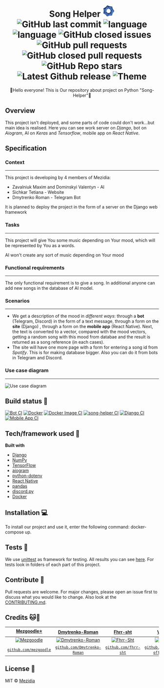 <h1 id="project-title" align="center">
  Song Helper <img alt="logo" width="40" height="40" src="https://raw.githubusercontent.com/mezgoodle/images/master/MezidiaLogoTransparent.png" /><br>
  <img alt="GitHub last commit" src="https://img.shields.io/github/last-commit/mezidia/song-helper.svg?style=flat-square&logo=github&logoColor=white">
  <img alt="language" src="https://img.shields.io/badge/language-python-brightgreen?style=flat-square" />
  <img alt="language" src="https://img.shields.io/github/issues/mezgoodle/song-helper?style=flat-square" />
  <img alt="GitHub closed issues" src="https://img.shields.io/github/issues-closed/mezgoodle/song-helper?style=flat-square" />
  <img alt="GitHub pull requests" src="https://img.shields.io/github/issues-pr/mezgoodle/song-helper?style=flat-square" />
  <img alt="GitHub closed pull requests" src="https://img.shields.io/github/issues-pr-closed/mezgoodle/song-helper?style=flat-square" />
  <img alt="GitHub Repo stars" src="https://img.shields.io/github/stars/mezgoodle/song-helper?style=flat-square" />
  <img alt="Latest Github release" src="https://img.shields.io/github/release/mezgoodle/song-helper?style=flat-square" />
  <img alt="Theme" src="https://img.shields.io/badge/Theme-AI-brightgreen?style=flat-square" />
</h1>

<p align="center">
 🌟Hello everyone! This is Our repository about project on Python "Song-Helper"🌟
</p>

## Overview

This project isn't deployed, and some parts of code could don't work...but main idea is realised. Here you can see work server on _Django_, bot on _Aiogram_, AI on _Keras_ and _Tensorflow_, mobile app on _React Native_.

## Specification

### Context
-----------

This project is developing by 4 members of Mezidia: 
- Zavalniuk Maxim and Dominskyi Valentyn - AI
- Sichkar Tetiana - Website
- Dmytrenko Roman - Telegram Bot

It is planned to deploy the project in the form of a server on the Django web framework

### Tasks
---------

This project will give You some music depending on Your mood, which will be represented by You as a words.

AI won't create any sort of music depending on Your mood

### Functional requirements
-----------------------

The only functional requirement is to give a song. In additional anyone can add new songs in the database of AI model.

### Scenarios
-----------

- We get a description of the mood in _different ways_: through a **bot** (Telegram, Discord) in the form of a text message, through a form on the **site** (Django) , through a form on the **mobile app** (React Native). Next, the text is converted to a vector, compared with the mood vectors, getting a random song with this mood from databae and the result is returned as a song reference (in each cases).
- The site will have one more page with a form for entering a song id from _Spotify_. This is for making database bigger. Also you can do it from bots in Telegram and Discord.

### Use case diagram
-----------
![Use case diagram](https://user-images.githubusercontent.com/54878089/226972900-7c445e7f-54bf-4352-97f3-f80e4021592a.png)

## Build status :hammer:

[![Bot CI](https://github.com/mezidia/song-helper/actions/workflows/bot.yml/badge.svg)](https://github.com/mezidia/song-helper/actions/workflows/bot.yml)
[![Docker](https://github.com/mezidia/song-helper/actions/workflows/docker-publish.yml/badge.svg)](https://github.com/mezidia/song-helper/actions/workflows/docker-publish.yml)
[![Docker Image CI](https://github.com/mezidia/song-helper/actions/workflows/docker-image.yml/badge.svg)](https://github.com/mezidia/song-helper/actions/workflows/docker-image.yml)
[![song-helper CI](https://github.com/mezidia/song-helper/actions/workflows/song-helper.yml/badge.svg)](https://github.com/mezidia/song-helper/actions/workflows/song-helper.yml)
[![Django CI](https://github.com/mezidia/song-helper/actions/workflows/django.yml/badge.svg)](https://github.com/mezidia/song-helper/actions/workflows/django.yml)
[![Mobile App CI](https://github.com/mezidia/song-helper/actions/workflows/mobile-app.yml/badge.svg)](https://github.com/mezidia/song-helper/actions/workflows/mobile-app.yml)

## Tech/framework used :wrench:

**Built with**

- [Django](https://www.djangoproject.com/)
- [NumPy](https://numpy.org/)
- [TensorFlow](https://www.tensorflow.org/)
- [aiogram](https://github.com/aiogram/aiogram)
- [python-dotenv](https://pypi.org/project/python-dotenv/)
- [React Native](https://reactnative.dev/)
- [pandas](https://pandas.pydata.org/)
- [discord.py](https://discordpy.readthedocs.io/en/stable/)
- [Docker](https://www.docker.com/)

## Installation :computer:

To install our project and use it, enter the following command: docker-compose up.

## Tests :microscope:

We use [unittest](https://docs.python.org/3/library/unittest.html) as framework for testing. All results you can see [here](https://github.com/mezidia/song-helper/actions). For tests look in folders of each part of this project.

## Contribute :running:

Pull requests are welcome. For major changes, please open an issue first to discuss what you would like to change. Also look at the [CONTRIBUTING.md](link).

## Credits :cat::handshake:

| <a href="https://github.com/mezgoodle" target="_blank">**Mezgoodle⭐️**</a> | <a href="https://github.com/Dmytrenko-Roman" target="_blank">**Dmytrenko-Roman**</a> | <a href="https://github.com/fhrr-sht" target="_blank">**Fhrr-sht**</a> | <a href="https://github.com/VsIG-official" target="_blank">**VsIG**</a> |
| :---: |:---:| :---:| :---: |
| [![Mezgoodle](https://avatars.githubusercontent.com/u/41520940?s=400&u=530e013f3714e81792fc6b99399c7a6eda6ea63d&v=4)](https://github.com/mezgoodle) | [![Dmytrenko-Roman](https://avatars.githubusercontent.com/u/54878089?s=400&u=075796965fc5db27cc5b6b179b9325bf312ce0b9&v=4)](https://github.com/Dmytrenko-Roman) | [![Fhrr-Sht](https://avatars.githubusercontent.com/u/54956154?s=400&v=4)](https://github.com/fhrr-sht) | [![VsIG](https://avatars0.githubusercontent.com/u/50269023?s=400&u=522283a8fce57866b73427f94a742fb83e0b1b40&v=4)](https://github.com/VsIG-official)  |
| <a href="https://github.com/mezgoodle" target="_blank">`github.com/mezgoodle`</a> | <a href="https://github.com/Dmytrenko-Roman" target="_blank">`github.com/Dmytrenko-Roman`</a> | <a href="https://github.com/fhrr-sht" target="_blank">`github.com/fhrr-sht`</a> | <a href="https://github.com/VsIG-official" target="_blank">`github.com/VsIG-official`</a> |

## License :bookmark:

MIT © [Mezidia](https://github.com/mezidia)
